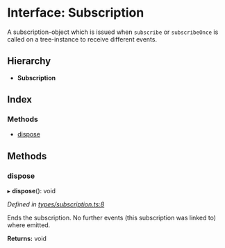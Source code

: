 # Interface: Subscription

A subscription-object which is issued when `subscribe` or `subscribeOnce` is called on a tree-instance to receive different events.

## Hierarchy

* **Subscription**

## Index

### Methods

* [dispose](subscription.md#dispose)

## Methods

### dispose

▸ **dispose**(): void

*Defined in [types/subscription.ts:8](https://github.com/ckotzbauer/simple-tree-component/blob/0dc2fcc/src/types/subscription.ts#L8)*

Ends the subscription. No further events (this subscription was linked to) where emitted.

**Returns:** void
